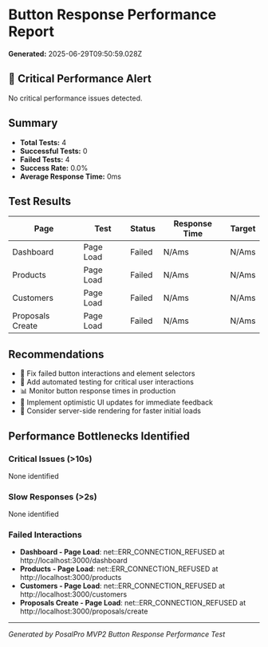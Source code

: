 # Button Response Performance Report

**Generated:** 2025-06-29T09:50:59.028Z

## 🚨 Critical Performance Alert

No critical performance issues detected.

## Summary

- **Total Tests:** 4
- **Successful Tests:** 0
- **Failed Tests:** 4
- **Success Rate:** 0.0%
- **Average Response Time:** 0ms

## Test Results

| Page | Test | Status | Response Time | Target |
|------|------|--------|---------------|--------|
| Dashboard | Page Load | Failed | N/Ams | N/Ams |
| Products | Page Load | Failed | N/Ams | N/Ams |
| Customers | Page Load | Failed | N/Ams | N/Ams |
| Proposals Create | Page Load | Failed | N/Ams | N/Ams |

## Recommendations

- 🔧 Fix failed button interactions and element selectors
- 🧪 Add automated testing for critical user interactions
- 📊 Monitor button response times in production
- 🔄 Implement optimistic UI updates for immediate feedback
- 🚀 Consider server-side rendering for faster initial loads

## Performance Bottlenecks Identified

### Critical Issues (>10s)
None identified

### Slow Responses (>2s)
None identified

### Failed Interactions
- **Dashboard - Page Load**: net::ERR_CONNECTION_REFUSED at http://localhost:3000/dashboard
- **Products - Page Load**: net::ERR_CONNECTION_REFUSED at http://localhost:3000/products
- **Customers - Page Load**: net::ERR_CONNECTION_REFUSED at http://localhost:3000/customers
- **Proposals Create - Page Load**: net::ERR_CONNECTION_REFUSED at http://localhost:3000/proposals/create

---

*Generated by PosalPro MVP2 Button Response Performance Test*
